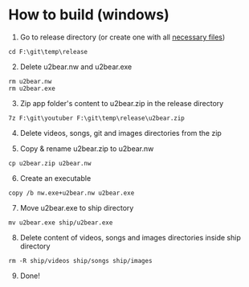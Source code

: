 How to build (windows)
======================
1) Go to release directory (or create one with all [necessary files](https://github.com/rogerwang/node-webkit/wiki/How-to-package-and-distribute-your-apps))
```batch
cd F:\git\temp\release
```
2) Delete u2bear.nw and u2bear.exe
```batch
rm u2bear.nw
rm u2bear.exe
```
3) Zip app folder's content to u2bear.zip in the release directory
```batch
7z F:\git\youtuber F:\git\temp\release\u2bear.zip
```
4) Delete videos, songs, git and images directories from the zip

5) Copy & rename u2bear.zip to u2bear.nw
```batch
cp u2bear.zip u2bear.nw
```
6) Create an executable
```batch
copy /b nw.exe+u2bear.nw u2bear.exe
```
7) Move u2bear.exe to ship directory
```batch
mv u2bear.exe ship/u2bear.exe
```
8) Delete content of videos, songs and images directories inside ship directory
```batch
rm -R ship/videos ship/songs ship/images
```
9) Done!